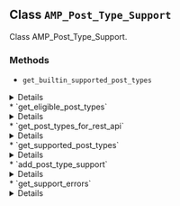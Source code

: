## Class `AMP_Post_Type_Support`

Class AMP_Post_Type_Support.

### Methods
* `get_builtin_supported_post_types`

<details>

```php
static public get_builtin_supported_post_types()
```

Get post types that plugin supports out of the box (which cannot be disabled).


</details>
* `get_eligible_post_types`

<details>

```php
static public get_eligible_post_types()
```

Get post types that are eligible for AMP support.


</details>
* `get_post_types_for_rest_api`

<details>

```php
static public get_post_types_for_rest_api()
```

Get post types that can be shown in the REST API and supports AMP.


</details>
* `get_supported_post_types`

<details>

```php
static public get_supported_post_types()
```

Get supported post types.


</details>
* `add_post_type_support`

<details>

```php
static public add_post_type_support()
```

Declare support for post types.

This function should only be invoked through the &#039;after_setup_theme&#039; action to allow plugins/theme to overwrite the post types support.


</details>
* `get_support_errors`

<details>

```php
static public get_support_errors( $post )
```

Return error codes for why a given post does not have AMP support.


</details>
